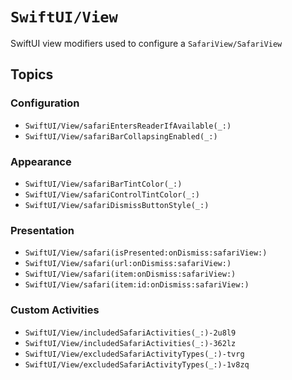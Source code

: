 # ``SwiftUI/View``

SwiftUI view modifiers used to configure a ``SafariView/SafariView``

## Topics

### Configuration

- ``SwiftUI/View/safariEntersReaderIfAvailable(_:)``
- ``SwiftUI/View/safariBarCollapsingEnabled(_:)``

### Appearance

- ``SwiftUI/View/safariBarTintColor(_:)``
- ``SwiftUI/View/safariControlTintColor(_:)``
- ``SwiftUI/View/safariDismissButtonStyle(_:)``

### Presentation

- ``SwiftUI/View/safari(isPresented:onDismiss:safariView:)``
- ``SwiftUI/View/safari(url:onDismiss:safariView:)``
- ``SwiftUI/View/safari(item:onDismiss:safariView:)``
- ``SwiftUI/View/safari(item:id:onDismiss:safariView:)``

### Custom Activities

- ``SwiftUI/View/includedSafariActivities(_:)-2u8l9``
- ``SwiftUI/View/includedSafariActivities(_:)-362lz``
- ``SwiftUI/View/excludedSafariActivityTypes(_:)-tvrg``
- ``SwiftUI/View/excludedSafariActivityTypes(_:)-1v8zq``
